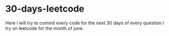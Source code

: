 # 30-days-leetcode

Here i will try to commit every code for the next 30 days of every question I try on leetcode for the month of june. 



